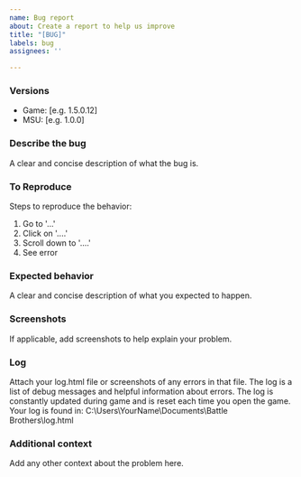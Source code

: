 ```yaml
---
name: Bug report
about: Create a report to help us improve
title: "[BUG]"
labels: bug
assignees: ''

---
```


### Versions
 - Game: [e.g. 1.5.0.12]
 - MSU: [e.g. 1.0.0]

### Describe the bug
A clear and concise description of what the bug is.

### To Reproduce
Steps to reproduce the behavior:
1. Go to '...'
2. Click on '....'
3. Scroll down to '....'
4. See error

### Expected behavior
A clear and concise description of what you expected to happen.

### Screenshots
If applicable, add screenshots to help explain your problem.

### Log
Attach your log.html file or screenshots of any errors in that file. The log is a list of debug messages and helpful information about errors. The log is constantly updated during game and is reset each time you open the game. Your log is found in: C:\Users\YourName\Documents\Battle Brothers\log.html

### Additional context
Add any other context about the problem here.
